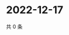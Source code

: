 # 2022-12-17

共 0 条

<!-- BEGIN WEIBO -->
<!-- 最后更新时间 Sat Dec 17 2022 19:10:25 GMT+0800 (China Standard Time) -->

<!-- END WEIBO -->
